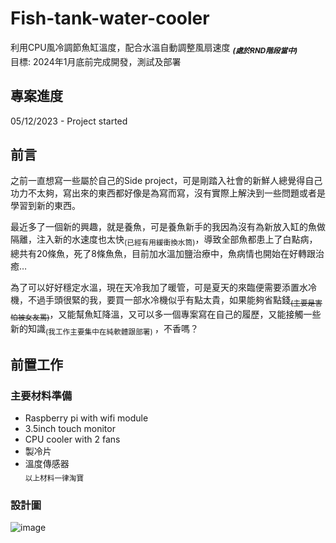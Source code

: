 # Fish-tank-water-cooler
利用CPU風冷調節魚缸溫度，配合水溫自動調整風扇速度 <sub>***(處於RND階段當中)***</sub>  
目標: 2024年1月底前完成開發，測試及部署

## 專案進度
05/12/2023 - Project started

## 前言
之前一直想寫一些屬於自己的Side project，可是剛踏入社會的新鮮人總覺得自己功力不太夠，寫出來的東西都好像是為寫而寫，沒有實際上解決到一些問題或者是學習到新的東西。  

最近多了一個新的興趣，就是養魚，可是養魚新手的我因為沒有為新放入缸的魚做隔離，注入新的水速度也太快<sub>(已經有用緩衝換水筒)</sub>，導致全部魚都患上了白點病，總共有20條魚，死了8條魚魚，目前加水溫加鹽治療中，魚病情也開始在好轉跟治癒… 

為了可以好好穩定水溫，現在天冷我加了暖管，可是夏天的來臨便需要添置水冷機，不過手頭很緊的我，要買一部水冷機似乎有點太貴，如果能夠省點錢<sub>~~(主要是害怕被女友罵)~~</sub>，又能幫魚缸降溫，又可以多一個專案寫在自己的履歷，又能接觸一些新的知識<sub>(我工作主要集中在純軟體跟部署) </sub>，不香嗎？  


## 前置工作

### 主要材料準備
- Raspberry pi with wifi module
- 3.5inch touch monitor
- CPU cooler with 2 fans
- 製冷片
- 溫度傳感器  
<sub>以上材料一律淘寶</sub>

### 設計圖
![image](https://github.com/williamlung/Fish-tank-water-cooler/assets/112676745/b5aaa6e7-4b78-4f7a-a7f5-63fe48bd86d5)

